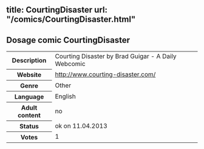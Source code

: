 title: CourtingDisaster
url: "/comics/CourtingDisaster.html"
---
Dosage comic CourtingDisaster
-----------------------------------------

<table class="comicinfo">
<tr>
<th>Description</th><td>Courting Disaster by Brad Guigar - A Daily Webcomic</td>
</tr>
<tr>
<th>Website</th><td><a href="http://www.courting-disaster.com/">http://www.courting-disaster.com/</a></td>
</tr>
<tr>
<th>Genre</th><td>Other</td>
</tr>
<tr>
<th>Language</th><td>English</td>
</tr>
<tr>
<th>Adult content</th><td>no</td>
</tr>
<tr>
<th>Status</th><td>ok on 11.04.2013</td>
</tr>
<tr>
<th>Votes</th><td>1</div></td>
</tr>
</table>
